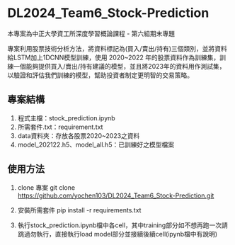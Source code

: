 # DL2024_Team6_Stock-Prediction

本專案為中正大學資工所深度學習概論課程 - 第六組期末專題

專案利用股票技術分析方法，將資料標記為(買入/賣出/持有)三個類別，並將資料給LSTM加上1DCNN模型訓練，使用 2020~2022 年的股票資料作為訓練集，訓練一個能夠提供買入/賣出/持有建議的模型，並且將2023年的資料用作測試集，以驗證和評估我們訓練的模型，幫助投資者制定更明智的交易策略。

## 專案結構

1. 程式主檔：stock_prediction.ipynb
2. 所需套件.txt：requirement.txt
3. data資料夾：存放各股票2020~2023之資料
4. model_202122.h5、model_all.h5：已訓練好之模型檔案

## 使用方法

1. clone 專案
git clone https://github.com/yochen103/DL2024_Team6_Stock-Prediction.git

2. 安裝所需套件
pip install -r requirements.txt

3. 執行stock_prediction.ipynb檔中各cell，其中training部分如不想再跑一次請跳過勿執行，直接執行load model部分並接續後續cell(ipynb檔中有說明)